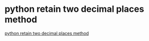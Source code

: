 # python retain two decimal places method
[python retain two decimal places method](https://aiwithcloud.com/2022/09/16/python_retain_two_decimal_places_method/)